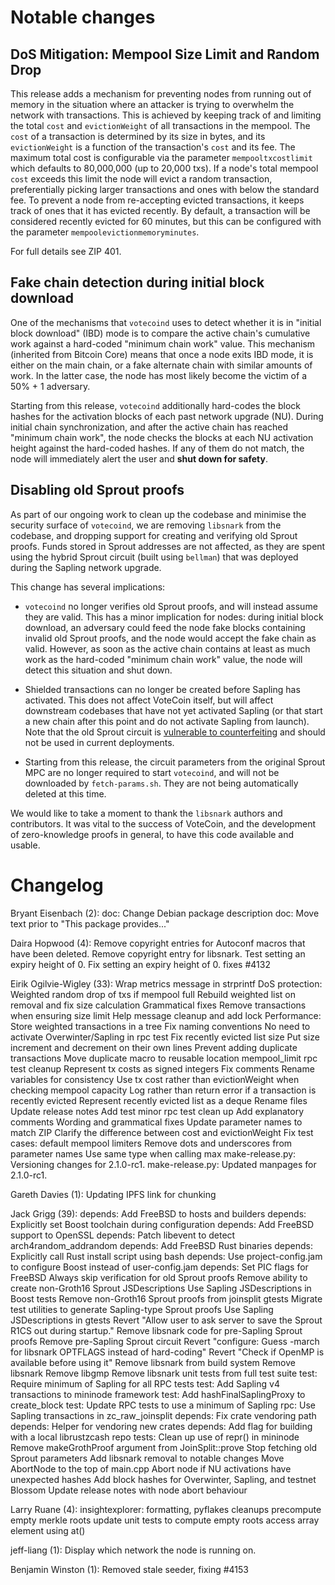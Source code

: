 Notable changes
===============

DoS Mitigation: Mempool Size Limit and Random Drop
--------------------------------------------------

This release adds a mechanism for preventing nodes from running out of memory
in the situation where an attacker is trying to overwhelm the network with
transactions. This is achieved by keeping track of and limiting the total
`cost` and `evictionWeight` of all transactions in the mempool. The `cost` of a
transaction is determined by its size in bytes, and its `evictionWeight` is a
function of the transaction's `cost` and its fee. The maximum total cost is 
configurable via the parameter `mempooltxcostlimit` which defaults to
80,000,000 (up to 20,000 txs). If a node's total mempool `cost` exceeds this
limit the node will evict a random transaction, preferentially picking larger
transactions and ones with below the standard fee. To prevent a node from
re-accepting evicted transactions, it keeps track of ones that it has evicted
recently. By default, a transaction will be considered recently evicted for 60
minutes, but this can be configured with the parameter
`mempoolevictionmemoryminutes`.

For full details see ZIP 401.

Fake chain detection during initial block download
--------------------------------------------------

One of the mechanisms that `votecoind` uses to detect whether it is in "initial
block download" (IBD) mode is to compare the active chain's cumulative work
against a hard-coded "minimum chain work" value. This mechanism (inherited from
Bitcoin Core) means that once a node exits IBD mode, it is either on the main
chain, or a fake alternate chain with similar amounts of work. In the latter
case, the node has most likely become the victim of a 50% + 1 adversary.

Starting from this release, `votecoind` additionally hard-codes the block hashes
for the activation blocks of each past network upgrade (NU). During initial
chain synchronization, and after the active chain has reached "minimum chain
work", the node checks the blocks at each NU activation height against the
hard-coded hashes. If any of them do not match, the node will immediately alert
the user and **shut down for safety**.

Disabling old Sprout proofs
---------------------------

As part of our ongoing work to clean up the codebase and minimise the security
surface of `votecoind`, we are removing `libsnark` from the codebase, and dropping
support for creating and verifying old Sprout proofs. Funds stored in Sprout
addresses are not affected, as they are spent using the hybrid Sprout circuit
(built using `bellman`) that was deployed during the Sapling network upgrade.

This change has several implications:

- `votecoind` no longer verifies old Sprout proofs, and will instead assume they
  are valid. This has a minor implication for nodes: during initial block
  download, an adversary could feed the node fake blocks containing invalid old
  Sprout proofs, and the node would accept the fake chain as valid. However,
  as soon as the active chain contains at least as much work as the hard-coded
  "minimum chain work" value, the node will detect this situation and shut down.

- Shielded transactions can no longer be created before Sapling has activated.
  This does not affect VoteCoin itself, but will affect downstream codebases that
  have not yet activated Sapling (or that start a new chain after this point and
  do not activate Sapling from launch). Note that the old Sprout circuit is
  [vulnerable to counterfeiting](https://z.cash/support/security/announcements/security-announcement-2019-02-05-cve-2019-7167/)
  and should not be used in current deployments.

- Starting from this release, the circuit parameters from the original Sprout
  MPC are no longer required to start `votecoind`, and will not be downloaded by
  `fetch-params.sh`. They are not being automatically deleted at this time.

We would like to take a moment to thank the `libsnark` authors and contributors.
It was vital to the success of VoteCoin, and the development of zero-knowledge
proofs in general, to have this code available and usable.

Changelog
=========

Bryant Eisenbach (2):
      doc: Change Debian package description
      doc: Move text prior to "This package provides..."

Daira Hopwood (4):
      Remove copyright entries for Autoconf macros that have been deleted.
      Remove copyright entry for libsnark.
      Test setting an expiry height of 0.
      Fix setting an expiry height of 0. fixes #4132

Eirik Ogilvie-Wigley (33):
      Wrap metrics message in strprintf
      DoS protection: Weighted random drop of txs if mempool full
      Rebuild weighted list on removal and fix size calculation
      Grammatical fixes
      Remove transactions when ensuring size limit
      Help message cleanup and add lock
      Performance: Store weighted transactions in a tree
      Fix naming conventions
      No need to activate Overwinter/Sapling in rpc test
      Fix recently evicted list size
      Put size increment and decrement on their own lines
      Prevent adding duplicate transactions
      Move duplicate macro to reusable location
      mempool_limit rpc test cleanup
      Represent tx costs as signed integers
      Fix comments
      Rename variables for consistency
      Use tx cost rather than evictionWeight when checking mempool capacity
      Log rather than return error if a transaction is recently evicted
      Represent recently evicted list as a deque
      Rename files
      Update release notes
      Add test
      minor rpc test clean up
      Add explanatory comments
      Wording and grammatical fixes
      Update parameter names to match ZIP
      Clarify the difference between cost and evictionWeight
      Fix test cases: default mempool limiters
      Remove dots and underscores from parameter names
      Use same type when calling max
      make-release.py: Versioning changes for 2.1.0-rc1.
      make-release.py: Updated manpages for 2.1.0-rc1.

Gareth Davies (1):
      Updating IPFS link for chunking

Jack Grigg (39):
      depends: Add FreeBSD to hosts and builders
      depends: Explicitly set Boost toolchain during configuration
      depends: Add FreeBSD support to OpenSSL
      depends: Patch libevent to detect arch4random_addrandom
      depends: Add FreeBSD Rust binaries
      depends: Explicitly call Rust install script using bash
      depends: Use project-config.jam to configure Boost instead of user-config.jam
      depends: Set PIC flags for FreeBSD
      Always skip verification for old Sprout proofs
      Remove ability to create non-Groth16 Sprout JSDescriptions
      Use Sapling JSDescriptions in Boost tests
      Remove non-Groth16 Sprout proofs from joinsplit gtests
      Migrate test utilities to generate Sapling-type Sprout proofs
      Use Sapling JSDescriptions in gtests
      Revert "Allow user to ask server to save the Sprout R1CS out during startup."
      Remove libsnark code for pre-Sapling Sprout proofs
      Remove pre-Sapling Sprout circuit
      Revert "configure: Guess -march for libsnark OPTFLAGS instead of hard-coding"
      Revert "Check if OpenMP is available before using it"
      Remove libsnark from build system
      Remove libsnark
      Remove libgmp
      Remove libsnark unit tests from full test suite
      test: Require minimum of Sapling for all RPC tests
      test: Add Sapling v4 transactions to mininode framework
      test: Add hashFinalSaplingProxy to create_block
      test: Update RPC tests to use a minimum of Sapling
      rpc: Use Sapling transactions in zc_raw_joinsplit
      depends: Fix crate vendoring path
      depends: Helper for vendoring new crates
      depends: Add flag for building with a local librustzcash repo
      tests: Clean up use of repr() in mininode
      Remove makeGrothProof argument from JoinSplit::prove
      Stop fetching old Sprout parameters
      Add libsnark removal to notable changes
      Move AbortNode to the top of main.cpp
      Abort node if NU activations have unexpected hashes
      Add block hashes for Overwinter, Sapling, and testnet Blossom
      Update release notes with node abort behaviour

Larry Ruane (4):
      insightexplorer: formatting, pyflakes cleanups
      precompute empty merkle roots
      update unit tests to compute empty roots
      access array element using at()

jeff-liang (1):
      Display which network the node is running on.

Benjamin Winston (1):
      Removed stale seeder, fixing #4153

